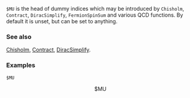 `$MU` is the head of dummy indices which may be introduced by `Chisholm`, `Contract`, `DiracSimplify`, `FermionSpinSum` and various QCD functions. By default it is unset, but can be set to anything.

### See also

[Chisholm](Chisholm), [Contract](Contract), [DiracSimplify](DiracSimplify).

### Examples

```mathematica
$MU
```

$$\text{$\$$MU}$$